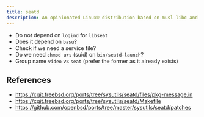 ```yaml
---
title: seatd
description: An opinionated Linux® distribution based on musl libc and toybox
---
```


- Do not depend on `logind` for `libseat`
- Does it depend on `basu`?
- Check if we need a service file?
- Do we need `chmod u+s` (suid) on `bin/seatd-launch`?
- Group name `video` vs `seat` (prefer the former as it already exists)

## References
- https://cgit.freebsd.org/ports/tree/sysutils/seatd/files/pkg-message.in
- https://cgit.freebsd.org/ports/tree/sysutils/seatd/Makefile
- https://github.com/openbsd/ports/tree/master/sysutils/seatd/patches
